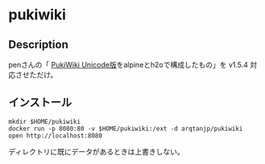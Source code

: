 # pukiwiki

## Description

penさんの「 [PukiWiki Unicode版](https://pukiwiki.osdn.jp/)をalpineとh2oで構成したもの」を v1.5.4 対応させただけ。

## インストール

```shell
mkdir $HOME/pukiwiki
docker run -p 8080:80 -v $HOME/pukiwiki:/ext -d arqtanjp/pukiwiki
open http://localhost:8080
```

ディレクトリに既にデータがあるときは上書きしない。
